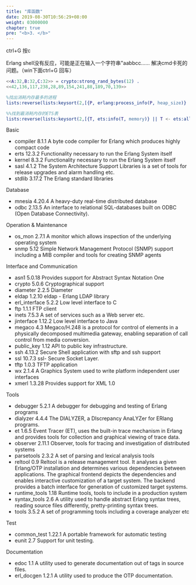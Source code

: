 ```yaml
---
title: "库函数"
date: 2019-08-30T10:56:29+08:00
weight: 03000000
chapter: true
pre: "<b>3. </b>"
---
```


ctrl+G 按c

Erlang shell没有反应，可能是正在输入一个字符串"aabbcc......
解决cmd卡死的问题。（win下面ctrl+G 回车）

```erlang
<<A:32,B:32,C:32>> = crypto:strong_rand_bytes(12) .  
<<42,136,117,238,28,89,154,241,88,189,70,139>>  

%找出消耗内存最多的进程
lists:reverse(lists:keysort(2,[{P, erlang:process_info(P, heap_size)} || P <- erlang:processes()])).

%%找到最消耗内存的ETS表
lists:reverse(lists:keysort(2,[{T, ets:info(T, memory)} || T <- ets:all()])).

```

Basic

* compiler 8.1.1 A byte code compiler for Erlang which produces highly compact code
* erts 12.3.2 Functionality necessary to run the Erlang System itself
* kernel 8.3.2 Functionality necessary to run the Erlang System itself
* sasl 4.1.2 The System Architecture Support Libraries is a set of tools for release upgrades and alarm handling etc.
* stdlib 3.17.2 The Erlang standard libraries

Database

* mnesia 4.20.4 A heavy-duty real-time distributed database
* odbc 2.13.5 An interface to relational SQL-databases built on ODBC (Open Database Connectivity).

Operation & Maintenance

* os_mon 2.7.1 A monitor which allows inspection of the underlying operating system
* snmp 5.12 Simple Network Management Protocol (SNMP) support including a MIB compiler and tools for creating SNMP agents

Interface and Communication

* asn1 5.0.18 Provides support for Abstract Syntax Notation One
* crypto 5.0.6 Cryptographical support
* diameter 2.2.5 Diameter
* eldap 1.2.10 eldap - Erlang LDAP library
* erl_interface 5.2.2 Low level interface to C
* ftp 1.1.1 FTP client
* inets 7.5.3 A set of services such as a Web server etc.
* jinterface 1.12.2 Low level interface to Java
* megaco 4.3 Megaco/H.248 is a protocol for control of elements in a physically decomposed multimedia gateway, enabling separation of call control from media conversion.
* public_key 1.12 API to public key infrastructure.
* ssh 4.13.2 Secure Shell application with sftp and ssh support
* ssl 10.7.3 ssl- Secure Socket Layer.
* tftp 1.0.3 TFTP application
* wx 2.1.4 A Graphics System used to write platform independent user interfaces
* xmerl 1.3.28 Provides support for XML 1.0

Tools

* debugger 5.2.1 A debugger for debugging and testing of Erlang programs
* dialyzer 4.4.4 The DIALYZER, a DIscrepancy AnaLYZer for ERlang programs.
* et 1.6.5 Event Tracer (ET), uses the built-in trace mechanism in Erlang and provides tools for collection and graphical viewing of trace data.
* observer 2.11.1 Observer, tools for tracing and investigation of distributed systems
* parsetools 2.3.2 A set of parsing and lexical analysis tools
* reltool 0.9 Reltool is a release management tool. It analyses a given Erlang/OTP installation and determines various dependencies between applications. The graphical frontend depicts the dependencies and enables interactive customization of a target system. The backend provides a batch interface for generation of customized target systems.
* runtime_tools 1.18 Runtime tools, tools to include in a production system
* syntax_tools 2.6 A utility used to handle abstract Erlang syntax trees, reading source files differently, pretty-printing syntax trees.
* tools 3.5.2 A set of programming tools including a coverage analyzer etc

Test

* common_test 1.22.1 A portable framework for automatic testing
* eunit 2.7 Support for unit testing.

Documentation

* edoc 1.1 A utility used to generate documentation out of tags in source files.
* erl_docgen 1.2.1 A utility used to produce the OTP documentation.
